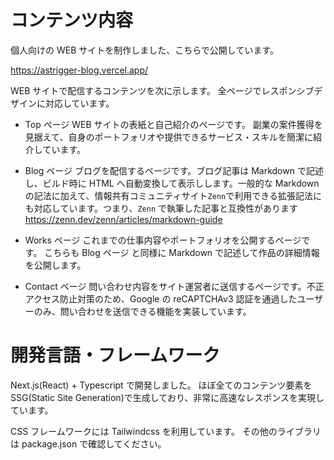 # コンテンツ内容

個人向けの WEB サイトを制作しました、こちらで公開しています。

https://astrigger-blog.vercel.app/

WEB サイトで配信するコンテンツを次に示します。
全ページでレスポンシブデザインに対応しています。

- Top ページ
  WEB サイトの表紙と自己紹介のページです。
  副業の案件獲得を見据えて、自身のポートフォリオや提供できるサービス・スキルを簡潔に紹介しています。

- Blog ページ
  ブログを配信するページです。ブログ記事は Markdown で記述し、ビルド時に HTML へ自動変換して表示しします。一般的な Markdown の記法に加えて、情報共有コミュニティサイト`Zenn`で利用できる拡張記法にも対応しています。つまり、`Zenn` で執筆した記事と互換性があります
  https://zenn.dev/zenn/articles/markdown-guide

- Works ページ
  これまでの仕事内容やポートフォリオを公開するページです。 こちらも Blog ページ と同様に Markdown で記述して作品の詳細情報を公開します。

- Contact ページ
  問い合わせ内容をサイト運営者に送信するページです。不正アクセス防止対策のため、Google の reCAPTCHAv3 認証を通過したユーザーのみ、問い合わせを送信できる機能を実装しています。

# 開発言語・フレームワーク

Next.js(React) + Typescript で開発しました。
ほぼ全てのコンテンツ要素を SSG(Static Site Generation)で生成しており、非常に高速なレスポンスを実現しています。

CSS フレームワークには Tailwindcss を利用しています。
その他のライブラリは package.json で確認してください。
